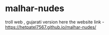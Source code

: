 # malhar-nudes
troll web , gujarati version
here the website link - https://hetpatel7567.github.io/malhar-nudes/

